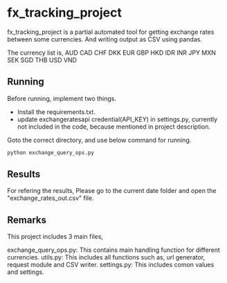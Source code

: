 # fx_tracking_project

fx_tracking_project is a partial automated tool for getting exchange rates between some currencies. And writing output as CSV using pandas.

The currency list is, 
AUD
CAD
CHF
DKK
EUR
GBP
HKD
IDR
INR
JPY
MXN
SEK
SGD
THB
USD
VND

## Running

Before running, implement two things.
  - Install the requirements.txt.
  - update exchangeratesapi credential(API_KEY) in settings.py, currently not included in the code, because mentioned in project description.

Goto the correct directory, and use below command for running.

```bash
python exchange_query_ops.py
```

## Results

For refering the results, Please go to the current date folder and open the "exchange_rates_out.csv" file.

## Remarks

This project includes 3 main files,

exchange_query_ops.py: This contains main handling function for different currencies.
utils.py: This includes all functions such as, url generator, request module and CSV writer.
settings.py: This includes comon values and settings.